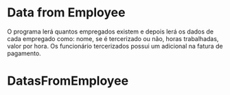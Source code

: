 # Data from Employee

O programa lerá quantos empregados existem e depois lerá os dados de cada empregado como: nome, se é tercerizado ou não, horas trabalhadas, valor por hora. Os funcionário tercerizados possui um adicional na fatura de pagamento.
# DatasFromEmployee
